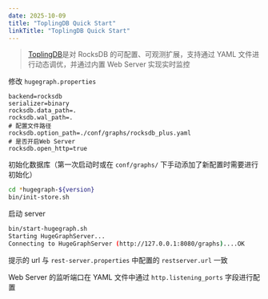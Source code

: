 ```yaml
---
date: 2025-10-09
title: "ToplingDB Quick Start"
linkTitle: "ToplingDB Quick Start"
---
```


> [ToplingDB](https://github.com/topling/toplingdb)是对 RocksDB 的可配置、可观测扩展，支持通过 YAML 文件进行动态调优，并通过内置 Web Server 实现实时监控

修改 `hugegraph.properties`

```properties
backend=rocksdb
serializer=binary
rocksdb.data_path=.
rocksdb.wal_path=.
# 配置文件路径
rocksdb.option_path=./conf/graphs/rocksdb_plus.yaml
# 是否开启Web Server
rocksdb.open_http=true
```

初始化数据库（第一次启动时或在 `conf/graphs/` 下手动添加了新配置时需要进行初始化）

```bash
cd *hugegraph-${version}
bin/init-store.sh
```

启动 server

```bash
bin/start-hugegraph.sh
Starting HugeGraphServer...
Connecting to HugeGraphServer (http://127.0.0.1:8080/graphs)....OK
```

提示的 url 与 `rest-server.properties` 中配置的 `restserver.url` 一致

Web Server 的监听端口在 YAML 文件中通过 `http.listening_ports` 字段进行配置
